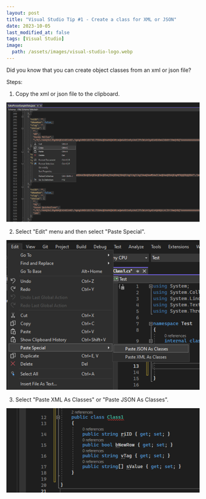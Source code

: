 ```yaml
---
layout: post
title: "Visual Studio Tip #1 - Create a class for XML or JSON"
date: 2023-10-05
last_modified_at: false
tags: [Visual Studio]
image:
  path: /assets/images/visual-studio-logo.webp
---
```


Did you know that you can create object classes from an xml or json file?

Steps:

1. Copy the xml or json file to the clipboard.

![Copy to clipboard](/assets/2023/10/05/CopyToClipboard.png)

2. Select "Edit" menu and then select "Paste Special".

![Paste special](/assets/2023/10/05/PasteSpecial.png)

3. Select "Paste XML As Classes" or "Paste JSON As Classes".

![Result](/assets/2023/10/05/Result.png)
